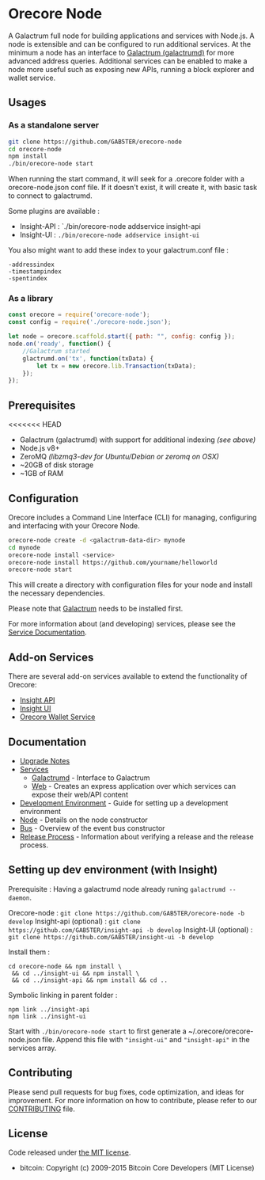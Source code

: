 Orecore Node
============

A Galactrum full node for building applications and services with Node.js. A node is extensible and can be configured to run additional services. At the minimum a node has an interface to [Galactrum (galactrumd)](https://github.com/galactrum/galactrum) for more advanced address queries. Additional services can be enabled to make a node more useful such as exposing new APIs, running a block explorer and wallet service.

## Usages

### As a standalone server

```bash
git clone https://github.com/GAB5TER/orecore-node
cd orecore-node
npm install
./bin/orecore-node start
```

When running the start command, it will seek for a .orecore folder with a orecore-node.json conf file.
If it doesn't exist, it will create it, with basic task to connect to galactrumd.

Some plugins are available :

- Insight-API : `./bin/orecore-node addservice insight-api
- Insight-UI : `./bin/orecore-node addservice insight-ui`

You also might want to add these index to your galactrum.conf file :
```
-addressindex
-timestampindex
-spentindex
```

### As a library

```javascript
const orecore = require('orecore-node');
const config = require('./orecore-node.json');

let node = orecore.scaffold.start({ path: "", config: config });
node.on('ready', function() {
    //Galactrum started
    glactrumd.on('tx', function(txData) {
        let tx = new orecore.lib.Transaction(txData);
    });
});
```

## Prerequisites

<<<<<<< HEAD
- Galactrum (galactrumd) with support for additional indexing *(see above)*
- Node.js v8+
- ZeroMQ *(libzmq3-dev for Ubuntu/Debian or zeromq on OSX)*
- ~20GB of disk storage
- ~1GB of RAM

## Configuration

Orecore includes a Command Line Interface (CLI) for managing, configuring and interfacing with your Orecore Node.

```bash
orecore-node create -d <galactrum-data-dir> mynode
cd mynode
orecore-node install <service>
orecore-node install https://github.com/yourname/helloworld
orecore-node start
```

This will create a directory with configuration files for your node and install the necessary dependencies.

Please note that [Galactrum](https://github.com/galactrum/galactrum/tree/master) needs to be installed first.

For more information about (and developing) services, please see the [Service Documentation](docs/services.md).

## Add-on Services

There are several add-on services available to extend the functionality of Orecore:

- [Insight API](https://github.com/GAB5TER/insight-api/tree/master)
- [Insight UI](https://github.com/GAB5TER/insight-ui/tree/master)
- [Orecore Wallet Service](https://github.com/GAB5TER/orecore-wallet-service/tree/master)

## Documentation

- [Upgrade Notes](docs/upgrade.md)
- [Services](docs/services.md)
  - [Galactrumd](docs/services/galactrumd.md) - Interface to Galactrum
  - [Web](docs/services/web.md) - Creates an express application over which services can expose their web/API content
- [Development Environment](docs/development.md) - Guide for setting up a development environment
- [Node](docs/node.md) - Details on the node constructor
- [Bus](docs/bus.md) - Overview of the event bus constructor
- [Release Process](docs/release.md) - Information about verifying a release and the release process.


## Setting up dev environment (with Insight)

Prerequisite : Having a galactrumd node already runing `galactrumd --daemon`.

Orecore-node : `git clone https://github.com/GAB5TER/orecore-node -b develop`
Insight-api (optional) : `git clone https://github.com/GAB5TER/insight-api -b develop`
Insight-UI (optional) : `git clone https://github.com/GAB5TER/insight-ui -b develop`

Install them :
```
cd orecore-node && npm install \
 && cd ../insight-ui && npm install \
 && cd ../insight-api && npm install && cd ..
```

Symbolic linking in parent folder :
```
npm link ../insight-api
npm link ../insight-ui
```

Start with `./bin/orecore-node start` to first generate a ~/.orecore/orecore-node.json file.
Append this file with `"insight-ui"` and `"insight-api"` in the services array.

## Contributing

Please send pull requests for bug fixes, code optimization, and ideas for improvement. For more information on how to contribute, please refer to our [CONTRIBUTING](https://github.com/GAB5TER/orecore/blob/master/CONTRIBUTING.md) file.

## License

Code released under [the MIT license](https://github.com/GAB5TER/orecore-node/blob/master/LICENSE).

- bitcoin: Copyright (c) 2009-2015 Bitcoin Core Developers (MIT License)
